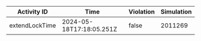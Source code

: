 | Activity ID | Time | Violation | Simulation |
| --- | --- | --- | --- |
| extendLockTime | 2024-05-18T17:18:05.251Z | false | 2011269 |